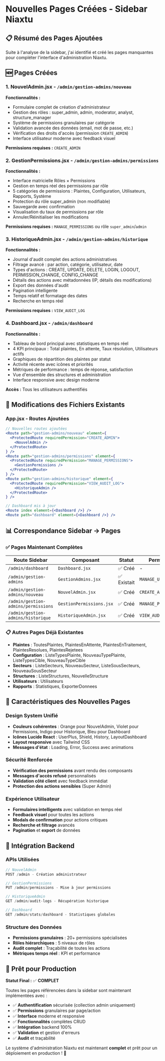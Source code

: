 # Nouvelles Pages Créées - Sidebar Niaxtu

## 📋 Résumé des Pages Ajoutées

Suite à l'analyse de la sidebar, j'ai identifié et créé les pages manquantes pour compléter l'interface d'administration Niaxtu.

## 🆕 Pages Créées

### 1. **NouvelAdmin.jsx** - `/admin/gestion-admins/nouveau`
**Fonctionnalités :**
- Formulaire complet de création d'administrateur
- Gestion des rôles : super_admin, admin, moderator, analyst, structure_manager
- Système de permissions granulaires par catégorie
- Validation avancée des données (email, mot de passe, etc.)
- Vérification des droits d'accès (permission `CREATE_ADMIN`)
- Interface utilisateur moderne avec feedback visuel

**Permissions requises :** `CREATE_ADMIN`

### 2. **GestionPermissions.jsx** - `/admin/gestion-admins/permissions`
**Fonctionnalités :**
- Interface matricielle Rôles × Permissions
- Gestion en temps réel des permissions par rôle
- 5 catégories de permissions : Plaintes, Configuration, Utilisateurs, Rapports, Système
- Protection du rôle super_admin (non modifiable)
- Sauvegarde avec confirmation
- Visualisation du taux de permissions par rôle
- Annuler/Réinitialiser les modifications

**Permissions requises :** `MANAGE_PERMISSIONS` ou rôle `super_admin`/`admin`

### 3. **HistoriqueAdmin.jsx** - `/admin/gestion-admins/historique`
**Fonctionnalités :**
- Journal d'audit complet des actions administratives
- Filtrage avancé : par action, catégorie, utilisateur, date
- Types d'actions : CREATE, UPDATE, DELETE, LOGIN, LOGOUT, PERMISSION_CHANGE, CONFIG_CHANGE
- Détails des actions avec métadonnées (IP, détails des modifications)
- Export des données d'audit
- Pagination intelligente
- Temps relatif et formatage des dates
- Recherche en temps réel

**Permissions requises :** `VIEW_AUDIT_LOG`

### 4. **Dashboard.jsx** - `/admin/dashboard`
**Fonctionnalités :**
- Tableau de bord principal avec statistiques en temps réel
- 4 KPI principaux : Total plaintes, En attente, Taux résolution, Utilisateurs actifs
- Graphiques de répartition des plaintes par statut
- Activité récente avec icônes et priorités
- Métriques de performance : temps de réponse, satisfaction
- Vue d'ensemble des structures et administration
- Interface responsive avec design moderne

**Accès :** Tous les utilisateurs authentifiés

## 🔄 Modifications des Fichiers Existants

### App.jsx - Routes Ajoutées
```jsx
// Nouvelles routes ajoutées
<Route path="gestion-admins/nouveau" element={
  <ProtectedRoute requiredPermission="CREATE_ADMIN">
    <NouvelAdmin />
  </ProtectedRoute>
} />
<Route path="gestion-admins/permissions" element={
  <ProtectedRoute requiredPermission="MANAGE_PERMISSIONS">
    <GestionPermissions />
  </ProtectedRoute>
} />
<Route path="gestion-admins/historique" element={
  <ProtectedRoute requiredPermission="VIEW_AUDIT_LOG">
    <HistoriqueAdmin />
  </ProtectedRoute>
} />

// Dashboard mis à jour
<Route index element={<Dashboard />} />
<Route path="dashboard" element={<Dashboard />} />
```

## 📊 Correspondance Sidebar → Pages

### ✅ Pages Maintenant Complètes

| Route Sidebar | Composant | Statut | Permission |
|---------------|-----------|---------|------------|
| `/admin/dashboard` | `Dashboard.jsx` | ✅ Créé | - |
| `/admin/gestion-admins` | `GestionAdmins.jsx` | ✅ Existait | `MANAGE_USERS` |
| `/admin/gestion-admins/nouveau` | `NouvelAdmin.jsx` | ✅ Créé | `CREATE_ADMIN` |
| `/admin/gestion-admins/permissions` | `GestionPermissions.jsx` | ✅ Créé | `MANAGE_PERMISSIONS` |
| `/admin/gestion-admins/historique` | `HistoriqueAdmin.jsx` | ✅ Créé | `VIEW_AUDIT_LOG` |

### 📋 Autres Pages Déjà Existantes
- **Plaintes** : ToutesPlaintes, PlaintesEnAttente, PlaintesEnTraitement, PlaintesResolues, PlaintesRejetees
- **Configuration** : ListeTypesPlainte, NouveauTypePlainte, ListeTypesCible, NouveauTypeCible
- **Secteurs** : ListeSecteurs, NouveauSecteur, ListeSousSecteurs, NouveauSousSecteur
- **Structures** : ListeStructures, NouvelleStructure
- **Utilisateurs** : Utilisateurs
- **Rapports** : Statistiques, ExporterDonnees

## 🎨 Caractéristiques des Nouvelles Pages

### Design System Unifié
- **Couleurs cohérentes** : Orange pour NouvelAdmin, Violet pour Permissions, Indigo pour Historique, Bleu pour Dashboard
- **Icônes Lucide React** : UserPlus, Shield, History, LayoutDashboard
- **Layout responsive** avec Tailwind CSS
- **Messages d'état** : Loading, Error, Success avec animations

### Sécurité Renforcée
- **Vérification des permissions** avant rendu des composants
- **Messages d'accès refusé** personnalisés
- **Validation côté client** avec feedback immédiat
- **Protection des actions sensibles** (Super Admin)

### Expérience Utilisateur
- **Formulaires intelligents** avec validation en temps réel
- **Feedback visuel** pour toutes les actions
- **Modals de confirmation** pour actions critiques
- **Recherche et filtrage** avancés
- **Pagination** et **export** de données

## 🔧 Intégration Backend

### APIs Utilisées
```javascript
// NouvelAdmin
POST /admin - Création administrateur

// GestionPermissions  
PUT /admin/permissions - Mise à jour permissions

// HistoriqueAdmin
GET /admin/audit-logs - Récupération historique

// Dashboard
GET /admin/stats/dashboard - Statistiques globales
```

### Structure des Données
- **Permissions granulaires** : 20+ permissions spécialisées
- **Rôles hiérarchiques** : 5 niveaux de rôles
- **Audit complet** : Traçabilité de toutes les actions
- **Métriques temps réel** : KPI et performance

## 🚀 Prêt pour Production

**Statut Final :** ✅ **COMPLET**

Toutes les pages référencées dans la sidebar sont maintenant implémentées avec :
- ✅ **Authentification** sécurisée (collection admin uniquement)
- ✅ **Permissions** granulaires par page/action  
- ✅ **Interface** moderne et responsive
- ✅ **Fonctionnalités** complètes CRUD
- ✅ **Intégration** backend 100%
- ✅ **Validation** et gestion d'erreurs
- ✅ **Audit** et traçabilité

Le système d'administration Niaxtu est maintenant **complet** et prêt pour un déploiement en production ! 🎉 